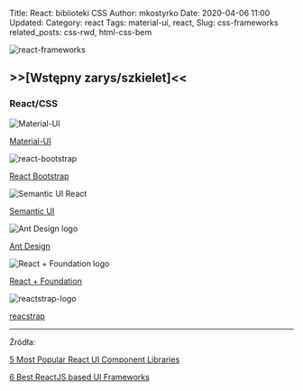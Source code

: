 Title: React: biblioteki CSS
Author: mkostyrko
Date: 2020-04-06 11:00
Updated:
Category: react
Tags: material-ui, react, 
Slug: css-frameworks
related_posts: css-rwd, html-css-bem

![react-frameworks](https://miro.medium.com/max/700/1*vG6q-GywcO8ms1SF8DD_kA.png)

## >>[Wstępny zarys/szkielet]<<

### React/CSS

![Material-UI](https://material-ui.com/static/logo_raw.svg)

[Material-UI](https://material-ui.com/)

![react-bootstrap](https://miro.medium.com/max/700/0*_e2r9rM2gWJbwd_i.png)

[React Bootstrap](https://getbootstrap.com/)

![Semantic UI React](https://miro.medium.com/max/700/0*2p5vgz-XGXtecj1e.png)

[Semantic UI]()


![Ant Design logo](https://miro.medium.com/max/700/0*6NfLW6MJs52pCsJY.png)

[Ant Design]()


![React + Foundation logo](https://miro.medium.com/max/700/0*AtIiermHLJaJeA2Y.png)

[React + Foundation]()


![reactstrap-logo](https://reactstrap.github.io/)

[reacstrap](https://reactstrap.github.io/)


---
Źródła:


[5 Most Popular React UI Component Libraries](https://hackernoon.com/5-most-popular-react-ui-component-libraries-5sx3t9c)

[6 Best ReactJS based UI Frameworks](https://medium.com/@zeolearn/6-best-reactjs-based-ui-frameworks-9c780b96236c)



